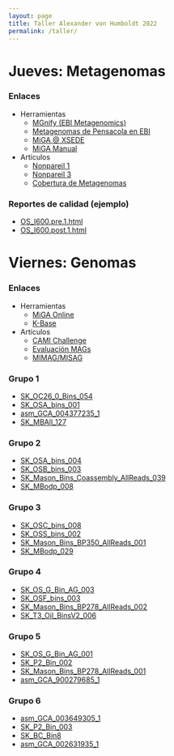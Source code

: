 ```yaml
---
layout: page
title: Taller Alexander von Humboldt 2022
permalink: /taller/
---
```


# Jueves: Metagenomas

### Enlaces

- Herramientas
  - [MGnify (EBI Metagenomics)](https://www.ebi.ac.uk/metagenomics/)
  - [Metagenomas de Pensacola en EBI](https://www.ebi.ac.uk/ena/browser/view/PRJNA260285?show=reads)
  - [MiGA @ XSEDE](https://xsede.microbial-genomes.org)
  - [MiGA Manual](https://manual.microbial-genomes.org)
- Artículos
  - [Nonpareil 1](https://doi.org/10.1093/bioinformatics/btt584)
  - [Nonpareil 3](https://doi.org/10.1128/mSystems.00039-18)
  - [Cobertura de Metagenomas](https://doi.org/10.1038/ismej.2014.76)

### Reportes de calidad (ejemplo)

- [OS_I600.pre.1.html](../assets/taller/OS_I600.pre.1.html)
- [OS_I600.post.1.html](../assets/taller/OS_I600.post.1.html)

# Viernes: Genomas

### Enlaces

- Herramientas
  - [MiGA Online](https://microbial-genomes.org/)
  - [K-Base](https://www.kbase.us/)
- Artículos
  - [CAMI Challenge](https://www.nature.com/articles/s41592-022-01431-4)
  - [Evaluación MAGs](https://doi.org/10.1128/AEM.02593-20)
  - [MIMAG/MISAG](https://www.nature.com/articles/nbt.3893)

### Grupo 1
- [SK_OC26_0_Bins_054](../assets/taller/SK_OC26_0_Bins_054.LargeContigs.fna.gz)
- [SK_OSA_bins_001](../assets/taller/SK_OSA_bins_001.LargeContigs.fna.gz)
- [asm_GCA_004377235_1](../assets/taller/asm_GCA_004377235_1.LargeContigs.fna.gz)
- [SK_MBAll_127](../assets/taller/SK_MBAll_127.LargeContigs.fna.gz)

### Grupo 2
- [SK_OSA_bins_004](../assets/taller/SK_OSA_bins_004.LargeContigs.fna.gz)
- [SK_OSB_bins_003](../assets/taller/SK_OSB_bins_003.LargeContigs.fna.gz)
- [SK_Mason_Bins_Coassembly_AllReads_039](../assets/taller/SK_Mason_Bins_Coassembly_AllReads_039.LargeContigs.fna.gz)
- [SK_MBodp_008](../assets/taller/SK_MBodp_008.LargeContigs.fna.gz)

### Grupo 3
- [SK_OSC_bins_008](../assets/taller/SK_OSC_bins_008.LargeContigs.fna.gz)
- [SK_OSS_bins_002](../assets/taller/SK_OSS_bins_002.LargeContigs.fna.gz)
- [SK_Mason_Bins_BP350_AllReads_001](../assets/taller/SK_Mason_Bins_BP350_AllReads_001.LargeContigs.fna.gz)
- [SK_MBodp_029](../assets/taller/SK_MBodp_029.LargeContigs.fna.gz)

### Grupo 4
- [SK_OS_G_Bin_AG_003](../assets/taller/SK_OS_G_Bin_AG_003.LargeContigs.fna.gz)
- [SK_OSF_bins_003](../assets/taller/SK_OSF_bins_003.LargeContigs.fna.gz)
- [SK_Mason_Bins_BP278_AllReads_002](../assets/taller/SK_Mason_Bins_BP278_AllReads_002.LargeContigs.fna.gz)
- [SK_T3_Oil_BinsV2_006](../assets/taller/SK_T3_Oil_BinsV2_006.LargeContigs.fna.gz)

### Grupo 5
- [SK_OS_G_Bin_AG_001](../assets/taller/SK_OS_G_Bin_AG_001.LargeContigs.fna.gz)
- [SK_P2_Bin_002](../assets/taller/SK_P2_Bin_002.LargeContigs.fna.gz)
- [SK_Mason_Bins_BP278_AllReads_001](../assets/taller/SK_Mason_Bins_BP278_AllReads_001.LargeContigs.fna.gz)
- [asm_GCA_900279685_1](../assets/taller/asm_GCA_900279685_1.LargeContigs.fna.gz)

### Grupo 6
- [asm_GCA_003649305_1](../assets/taller/asm_GCA_003649305_1.LargeContigs.fna.gz)
- [SK_P2_Bin_003](../assets/taller/SK_P2_Bin_003.LargeContigs.fna.gz)
- [SK_BC_Bin8](../assets/taller/SK_BC_Bin8.LargeContigs.fna.gz)
- [asm_GCA_002631935_1](../assets/taller/asm_GCA_002631935_1.LargeContigs.fna.gz)


